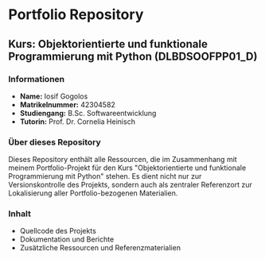 # Portfolio Repository

## Kurs: Objektorientierte und funktionale Programmierung mit Python (DLBDSOOFPP01_D)

### Informationen

- **Name:** Iosif Gogolos  
- **Matrikelnummer:** 42304582  
- **Studiengang:** B.Sc. Softwareentwicklung  
- **Tutorin:** Prof. Dr. Cornelia Heinisch  

### Über dieses Repository

Dieses Repository enthält alle Ressourcen, die im Zusammenhang mit meinem Portfolio-Projekt für den Kurs "Objektorientierte und funktionale Programmierung mit Python" stehen. Es dient nicht nur zur Versionskontrolle des Projekts, sondern auch als zentraler Referenzort zur Lokalisierung aller Portfolio-bezogenen Materialien.

### Inhalt

- Quellcode des Projekts
- Dokumentation und Berichte
- Zusätzliche Ressourcen und Referenzmaterialien

